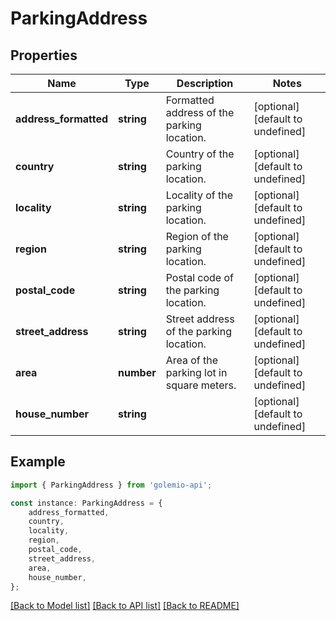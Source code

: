 # ParkingAddress


## Properties

Name | Type | Description | Notes
------------ | ------------- | ------------- | -------------
**address_formatted** | **string** | Formatted address of the parking location. | [optional] [default to undefined]
**country** | **string** | Country of the parking location. | [optional] [default to undefined]
**locality** | **string** | Locality of the parking location. | [optional] [default to undefined]
**region** | **string** | Region of the parking location. | [optional] [default to undefined]
**postal_code** | **string** | Postal code of the parking location. | [optional] [default to undefined]
**street_address** | **string** | Street address of the parking location. | [optional] [default to undefined]
**area** | **number** | Area of the parking lot in square meters. | [optional] [default to undefined]
**house_number** | **string** |  | [optional] [default to undefined]

## Example

```typescript
import { ParkingAddress } from 'golemio-api';

const instance: ParkingAddress = {
    address_formatted,
    country,
    locality,
    region,
    postal_code,
    street_address,
    area,
    house_number,
};
```

[[Back to Model list]](../README.md#documentation-for-models) [[Back to API list]](../README.md#documentation-for-api-endpoints) [[Back to README]](../README.md)

